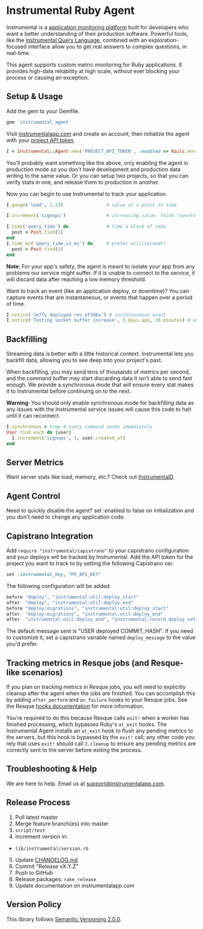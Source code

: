 # Instrumental Ruby Agent

Instrumental is a [application monitoring platform](https://instrumentalapp.com) built for developers who want a better understanding of their production software. Powerful tools, like the [Instrumental Query Language](https://instrumentalapp.com/docs/query-language), combined with an exploration-focused interface allow you to get real answers to complex questions, in real-time.

This agent supports custom metric monitoring for Ruby applications. It provides high-data reliability at high scale, without ever blocking your process or causing an exception. 

## Setup & Usage

Add the gem to your Gemfile.

```sh
gem 'instrumental_agent'
```

Visit [instrumentalapp.com](https://instrumentalapp.com) and create an account, then initialize the agent with your [project API token](https://instrumentalapp.com/docs/tokens).

```ruby
I = Instrumental::Agent.new('PROJECT_API_TOKEN', :enabled => Rails.env.production?)
```

You'll probably want something like the above, only enabling the agent in production mode so you don't have development and production data writing to the same value. Or you can setup two projects, so that you can verify stats in one, and release them to production in another.

Now you can begin to use Instrumental to track your application.

```ruby
I.gauge('load', 1.23)                # value at a point in time

I.increment('signups')               # increasing value, think "events"

I.time('query_time') do              # time a block of code
  post = Post.find(1)
end
I.time_ms('query_time_in_ms') do     # prefer milliseconds?
  post = Post.find(1)
end
```

**Note**: For your app's safety, the agent is meant to isolate your app from any problems our service might suffer. If it is unable to connect to the service, it will discard data after reaching a low memory threshold.

Want to track an event (like an application deploy, or downtime)? You can capture events that are instantaneous, or events that happen over a period of time.

```ruby
I.notice('Jeffy deployed rev ef3d6a') # instantaneous event
I.notice('Testing socket buffer increase', 3.days.ago, 20.minutes) # an event with a duration
```

## Backfilling

Streaming data is better with a little historical context. Instrumental lets you backfill data, allowing you to see deep into your project's past.

When backfilling, you may send tens of thousands of metrics per second, and the command buffer may start discarding data it isn't able to send fast enough. We provide a synchronous mode that will ensure every stat makes it to Instrumental before continuing on to the next.

**Warning**: You should only enable synchronous mode for backfilling data as any issues with the Instrumental service issues will cause this code to halt until it can reconnect.

```ruby
I.synchronous = true # every command sends immediately
User.find_each do |user|
  I.increment('signups', 1, user.created_at)
end
```

## Server Metrics

Want server stats like load, memory, etc.? Check out [InstrumentalD](https://github.com/instrumental/instrumentald).

## Agent Control

Need to quickly disable the agent? set :enabled to false on initialization and you don't need to change any application code.


## Capistrano Integration

Add `require "instrumental/capistrano"` to your capistrano configuration and your deploys will be tracked by Instrumental. Add the API token for the project you want to track to by setting the following Capistrano var:

```ruby
set :instrumental_key, "MY_API_KEY"
```

The following configuration will be added:

```ruby
before "deploy", "instrumental:util:deploy_start"
after  "deploy", "instrumental:util:deploy_end"
before "deploy:migrations", "instrumental:util:deploy_start"
after  "deploy:migrations", "instrumental:util:deploy_end"
after  "instrumental:util:deploy_end", "instrumental:record_deploy_notice"
```

The default message sent is "USER deployed COMMIT_HASH". If you need to customize it, set a capistrano variable named `deploy_message` to the value you'd prefer.

## Tracking metrics in Resque jobs (and Resque-like scenarios)

If you plan on tracking metrics in Resque jobs, you will need to explicitly cleanup after the agent when the jobs are finished. You can accomplish this by adding `after_perform` and `on_failure` hooks to your Resque jobs. See the Resque [hooks documentation](https://github.com/resque/resque/blob/master/docs/HOOKS.md) for more information.

You're required to do this because Resque calls `exit!` when a worker has finished processing, which bypasses Ruby's `at_exit` hooks. The Instrumental Agent installs an `at_exit` hook to flush any pending metrics to the servers, but this hook is bypassed by the `exit!` call; any other code you rely that uses `exit!` should call `I.cleanup` to ensure any pending metrics are correctly sent to the server before exiting the process.


## Troubleshooting & Help

We are here to help. Email us at [support@instrumentalapp.com](mailto:support@instrumentalapp.com).


## Release Process

1. Pull latest master
2. Merge feature branch(es) into master
3. `script/test`
4. Increment version in:
  - `lib/instrumental/version.rb`
5. Update [CHANGELOG.md](CHANGELOG.md)
6. Commit "Release vX.Y.Z"
7. Push to GitHub
8. Release packages: `rake release`
9. Update documentation on instrumentalapp.com


## Version Policy

This library follows [Semantic Versioning 2.0.0](http://semver.org).
